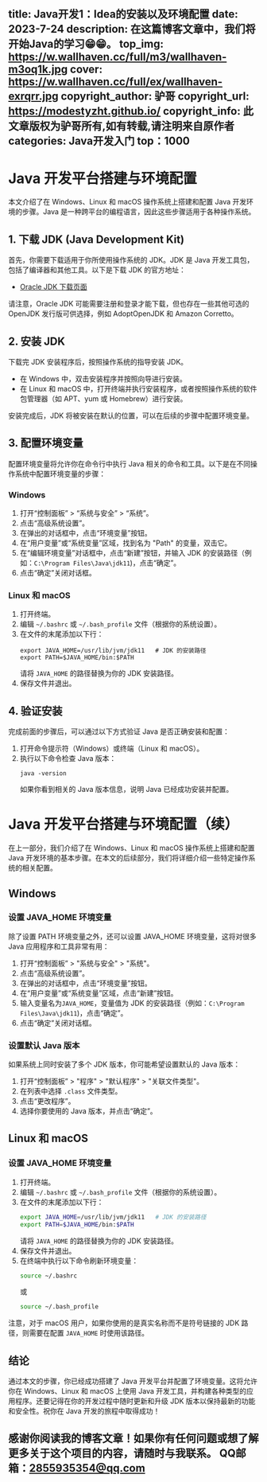 title: Java开发1：Idea的安装以及环境配置
date: 2023-7-24
description: 在这篇博客文章中，我们将开始Java的学习😁😁。
top_img: https://w.wallhaven.cc/full/m3/wallhaven-m3oq1k.jpg
cover: https://w.wallhaven.cc/full/ex/wallhaven-exrqrr.jpg
copyright_author: 驴哥
copyright_url: https://modestyzht.github.io/
copyright_info: 此文章版权为驴哥所有,如有转载,请注明来自原作者
categories: Java开发入门
top：1000
---
# Java 开发平台搭建与环境配置

本文介绍了在 Windows、Linux 和 macOS 操作系统上搭建和配置 Java 开发环境的步骤。Java 是一种跨平台的编程语言，因此这些步骤适用于各种操作系统。

## 1. 下载 JDK (Java Development Kit)

首先，你需要下载适用于你所使用操作系统的 JDK。JDK 是 Java 开发工具包，包括了编译器和其他工具。以下是下载 JDK 的官方地址：

- [Oracle JDK 下载页面](https://www.oracle.com/java/technologies/javase-jdk11-downloads.html)

请注意，Oracle JDK 可能需要注册和登录才能下载，但也存在一些其他可选的 OpenJDK 发行版可供选择，例如 AdoptOpenJDK 和 Amazon Corretto。

## 2. 安装 JDK

下载完 JDK 安装程序后，按照操作系统的指导安装 JDK。

- 在 Windows 中，双击安装程序并按照向导进行安装。
- 在 Linux 和 macOS 中，打开终端并执行安装程序，或者按照操作系统的软件包管理器（如 APT、yum 或 Homebrew）进行安装。

安装完成后，JDK 将被安装在默认的位置，可以在后续的步骤中配置环境变量。

## 3. 配置环境变量

配置环境变量将允许你在命令行中执行 Java 相关的命令和工具。以下是在不同操作系统中配置环境变量的步骤：

### Windows

1. 打开“控制面板” > “系统与安全” > “系统”。
2. 点击“高级系统设置”。
3. 在弹出的对话框中，点击“环境变量”按钮。
4. 在“用户变量”或“系统变量”区域，找到名为 "Path" 的变量，双击它。
5. 在“编辑环境变量”对话框中，点击“新建”按钮，并输入 JDK 的安装路径（例如：`C:\Program Files\Java\jdk11`)，点击“确定”。
6. 点击“确定”关闭对话框。

### Linux 和 macOS

1. 打开终端。
2. 编辑 `~/.bashrc` 或 `~/.bash_profile` 文件（根据你的系统设置）。
3. 在文件的末尾添加以下行：
   ```
   export JAVA_HOME=/usr/lib/jvm/jdk11   # JDK 的安装路径
   export PATH=$JAVA_HOME/bin:$PATH
   ```
   请将 `JAVA_HOME` 的路径替换为你的 JDK 安装路径。
4. 保存文件并退出。

## 4. 验证安装

完成前面的步骤后，可以通过以下方式验证 Java 是否正确安装和配置：

1. 打开命令提示符（Windows）或终端（Linux 和 macOS）。
2. 执行以下命令检查 Java 版本：
   ```
   java -version
   ```
   如果你看到相关的 Java 版本信息，说明 Java 已经成功安装并配置。

# Java 开发平台搭建与环境配置（续）

在上一部分，我们介绍了在 Windows、Linux 和 macOS 操作系统上搭建和配置 Java 开发环境的基本步骤。在本文的后续部分，我们将详细介绍一些特定操作系统的相关配置。

## Windows

### 设置 JAVA_HOME 环境变量

除了设置 PATH 环境变量之外，还可以设置 JAVA_HOME 环境变量，这将对很多 Java 应用程序和工具非常有用：

1. 打开“控制面板” > "系统与安全" > "系统"。
2. 点击“高级系统设置”。
3. 在弹出的对话框中，点击“环境变量”按钮。
4. 在“用户变量”或“系统变量”区域，点击“新建”按钮。
5. 输入变量名为`JAVA_HOME`，变量值为 JDK 的安装路径（例如：`C:\Program Files\Java\jdk11`)，点击“确定”。
6. 点击“确定”关闭对话框。

### 设置默认 Java 版本

如果系统上同时安装了多个 JDK 版本，你可能希望设置默认的 Java 版本：

1. 打开“控制面板” > "程序" > "默认程序" > "关联文件类型"。
2. 在列表中选择 `.class` 文件类型。
3. 点击“更改程序”。
4. 选择你要使用的 Java 版本，并点击“确定”。

## Linux 和 macOS

### 设置 JAVA_HOME 环境变量

1. 打开终端。
2. 编辑 `~/.bashrc` 或 `~/.bash_profile` 文件（根据你的系统设置）。
3. 在文件的末尾添加以下行：
   ```bash
   export JAVA_HOME=/usr/lib/jvm/jdk11   # JDK 的安装路径
   export PATH=$JAVA_HOME/bin:$PATH
   ```
   请将 `JAVA_HOME` 的路径替换为你的 JDK 安装路径。
4. 保存文件并退出。
5. 在终端中执行以下命令刷新环境变量：
   ```bash
   source ~/.bashrc
   ```
   或
   ```bash
   source ~/.bash_profile
   ```

注意，对于 macOS 用户，如果你使用的是真实名称而不是符号链接的 JDK 路径，则需要在配置 `JAVA_HOME` 时使用该路径。

## 结论

通过本文的步骤，你已经成功搭建了 Java 开发平台并配置了环境变量。这将允许你在 Windows、Linux 和 macOS 上使用 Java 开发工具，并构建各种类型的应用程序。还要记得在你的开发过程中随时更新和升级 JDK 版本以保持最新的功能和安全性。祝你在 Java 开发的旅程中取得成功！








感谢你阅读我的博客文章！如果你有任何问题或想了解更多关于这个项目的内容，请随时与我联系。
QQ邮箱：2855935354@qq.com
---